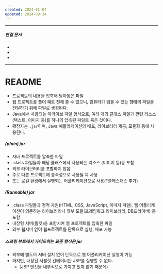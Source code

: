 ```yaml
---
created: 2024-01-04
updated: 2024-09-14
---
```

----
##### 연결 문서

- 
- 
- 
---

# **README**

- 프로젝트의 내용을 압축해 담아놓은 파일
- 웹 프로젝트를 폴더 째로 전해 줄 수 없으니, 컴퓨터가 읽을 수 있는 형태의 파일을 전달하기 위해 파일로 생성된다.
- Java에서 사용되는 아카이브 파일 형식으로, 여러 개의 클래스 파일과 관련 리소스(텍스트, 이미지 등)를 하나의 압축된 파일로 묶은 것이다.
- 확장자는 `.jar`이며, Java 애플리케이션의 배포, 라이브러리 제공, 모듈화 등에 사용된다.

##### (plain) jar 
- 자바 프로젝트를 압축한 파일
- .class 파일들과 해당 클래스에서 사용되는 리소스 (이미지 등)등 포함
- 외부 라이브러리를 포함하지 않음
- 주로 다른 프로젝트에 종속성으로 사용될 떄 사용
- 또는 로컬 환경에서 실행되는 어플리케이션으로 사용(*클래스패스 추가)
	  
##### (Runnable) jar
- .class 파일들과 정적 자원(HTML, CSS, JavaScript, 이미지 파일),
	  웹 어플리케이션이 의존하는 라이브러리나 외부 모듈(프레임워크 라이브러리, DB드라이버) 등 포함
- 내장형 서버(톰캣)을 포함시켜 웹 프로젝트를 압축한 파일
- 외부 웹서버 없이 웹프로젝트를 단독으로 실행, 배포 가능

##### 스프링 부트에서 가이드하는 표준 형식은 jar

- 외부에 별도의 서버 설치 없이 단독으로 웹 어플리케이션 실행이 가능
- 하지만, 내장된 서블릿 컨테이너는 JSP를 실행할 수 없다.
	- (JSP 엔진을 내부적으로 가지고 있지 않기 때문에)
